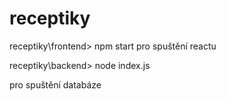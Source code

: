 # receptiky

receptiky\frontend> npm start
pro spuštění reactu

receptiky\backend> node index.js

pro spuštění databáze
